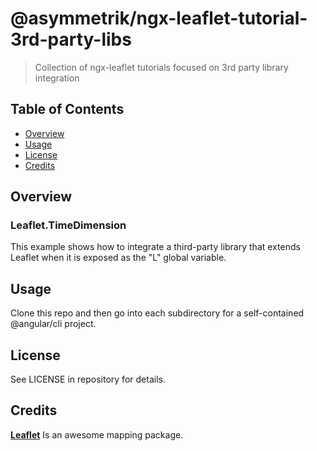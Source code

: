 # @asymmetrik/ngx-leaflet-tutorial-3rd-party-libs

> Collection of ngx-leaflet tutorials focused on 3rd party library integration


## Table of Contents
- [Overview](#overview)
- [Usage](#usage)
- [License](#license)
- [Credits](#credits)


## Overview

### Leaflet.TimeDimension
This example shows how to integrate a third-party library that extends Leaflet when it is exposed as the "L" global variable.


## Usage
Clone this repo and then go into each subdirectory for a self-contained @angular/cli project.


## License
See LICENSE in repository for details.


## Credits
**[Leaflet](http://leafletjs.com/)** Is an awesome mapping package.

